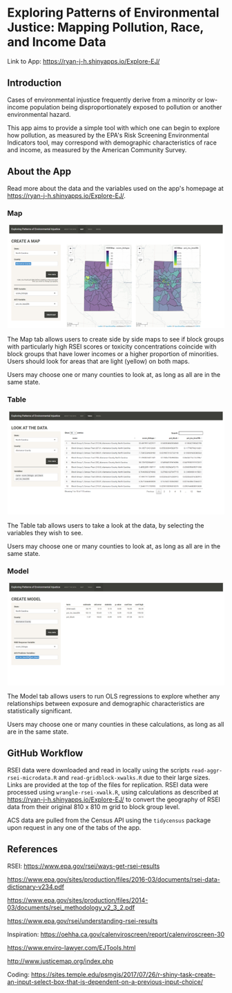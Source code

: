 # Exploring Patterns of Environmental Justice: Mapping Pollution, Race, and Income Data

Link to App: https://ryan-j-h.shinyapps.io/Explore-EJ/ 

## Introduction

Cases of environmental injustice frequently derive from a minority or low-income 
population being disproportionately exposed to pollution or another environmental 
hazard.

This app aims to provide a simple tool with which one can begin to explore how 
pollution, as measured by the EPA's Risk Screening Environmental Indicators tool, 
may correspond with demographic characteristics of race and income, as measured 
by the American Community Survey.

## About the App

Read more about the data and the variables used on the app's homepage at 
https://ryan-j-h.shinyapps.io/Explore-EJ/.

### Map

![](images/map.png)

The Map tab allows users to create side by side maps to see if block groups with 
particularly high RSEI scores or toxicity concentrations coincide with block 
groups that have lower incomes or a higher proportion of minorities. Users 
should look for areas that are light (yellow) on both maps.

Users may choose one or many counties to look at, as long as all are in the same 
state.

### Table

![](images/table.png)

The Table tab allows users to take a look at the data, by selecting the variables 
they wish to see.

Users may choose one or many counties to look at, as long as all are in the same 
state.

### Model

![](images/model.png)

The Model tab allows users to run OLS regressions to explore whether any 
relationships between exposure and demographic characteristics are 
statistically significant.

Users may choose one or many counties in these calculations, as long as all are 
in the same state.

## GitHub Workflow

RSEI data were downloaded and read in locally using the scripts 
`read-aggr-rsei-microdata.R` and `read-gridblock-xwalks.R` due to their large 
sizes. Links are provided at the top of the files for replication. RSEI data
were processed using `wrangle-rsei-xwalk.R`, using calculations as described at
https://ryan-j-h.shinyapps.io/Explore-EJ/ to convert the geography of RSEI data 
from their original 810 x 810 m grid to block group level.

ACS data are pulled from the Census API using the `tidycensus` package upon 
request in any one of the tabs of the app.

## References

RSEI:
https://www.epa.gov/rsei/ways-get-rsei-results

https://www.epa.gov/sites/production/files/2016-03/documents/rsei-data-dictionary-v234.pdf

https://www.epa.gov/sites/production/files/2014-03/documents/rsei_methodology_v2_3_2.pdf

https://www.epa.gov/rsei/understanding-rsei-results


Inspiration:
https://oehha.ca.gov/calenviroscreen/report/calenviroscreen-30

https://www.enviro-lawyer.com/EJTools.html

http://www.justicemap.org/index.php


Coding:
https://sites.temple.edu/psmgis/2017/07/26/r-shiny-task-create-an-input-select-box-that-is-dependent-on-a-previous-input-choice/
